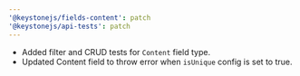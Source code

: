 ```yaml
---
'@keystonejs/fields-content': patch
'@keystonejs/api-tests': patch
---
```


- Added filter and CRUD tests for `Content` field type.
- Updated Content field to throw error when `isUnique` config is set to true.
